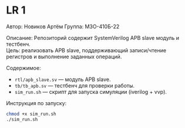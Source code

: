 # LR 1

Автор: Новиков Артём
Группа: М3О-410Б-22

Описание: Репозиторий содержит SystemVerilog APB slave модуль и тестбенч.  
Цель: реализовать APB slave, поддерживающий записи/чтение регистров и выполнение заданных операций.

Содержимое:
- `rtl/apb_slave.sv` — модуль APB slave.
- `tb/tb_apb.sv` — тестбенч для проверки работы.
- `sim_run.sh` — скрипт для запуска симуляции (iverilog + vvp).

Инструкция по запуску:
```bash
chmod +x sim_run.sh
./sim_run.sh